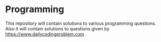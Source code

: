 # Programming
This repository will contain solutions to various programming questions. Also it will contain solutions to questions given by https://www.dailycodingproblem.com .
